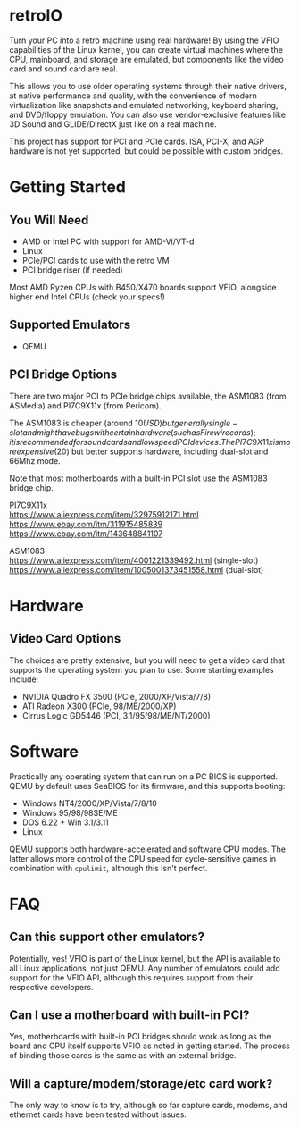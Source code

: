 retroIO
=======
Turn your PC into a retro machine using real hardware! By using the VFIO capabilities of the Linux kernel, you can create virtual machines where the CPU, mainboard, and storage are emulated, but components like the video card and sound card are real.

This allows you to use older operating systems through their native drivers, at native performance and quality, with the convenience of modern virtualization like snapshots and emulated networking, keyboard sharing, and DVD/floppy emulation. You can also use vendor-exclusive features like 3D Sound and GLIDE/DirectX just like on a real machine.

This project has support for PCI and PCIe cards. ISA, PCI-X, and AGP hardware is not yet supported, but could be possible with custom bridges.

Getting Started
===============

You Will Need
-------------
  - AMD or Intel PC with support for AMD-Vi/VT-d
  - Linux
  - PCIe/PCI cards to use with the retro VM
  - PCI bridge riser (if needed)
    
Most AMD Ryzen CPUs with B450/X470 boards support VFIO, alongside higher end Intel CPUs (check your specs!)

Supported Emulators
-------------------
  - QEMU

PCI Bridge Options
------------------
There are two major PCI to PCIe bridge chips available, the ASM1083 (from ASMedia) and PI7C9X11x (from Pericom). 

The ASM1083 is cheaper (around $10 USD) but generally single-slot and might have bugs with certain hardware (such as Firewire cards); it is recommended for sound cards and low speed PCI devices. The PI7C9X11x is more expensive ($20) but better supports hardware, including dual-slot and 66Mhz mode.

Note that most motherboards with a built-in PCI slot use the ASM1083 bridge chip.

PI7C9X11x  
https://www.aliexpress.com/item/32975912171.html  
https://www.ebay.com/itm/311915485839  
https://www.ebay.com/itm/143648841107  

ASM1083  
https://www.aliexpress.com/item/4001221339492.html (single-slot)  
https://www.aliexpress.com/item/1005001373451558.html (dual-slot)  

Hardware
========

Video Card Options
------------------
The choices are pretty extensive, but you will need to get a video card that supports the operating system you plan to use. Some starting examples include:
  - NVIDIA Quadro FX 3500 (PCIe, 2000/XP/Vista/7/8)
  - ATI Radeon X300 (PCIe, 98/ME/2000/XP)
  - Cirrus Logic GD5446 (PCI, 3.1/95/98/ME/NT/2000)
    
Software
========
Practically any operating system that can run on a PC BIOS is supported. QEMU by default uses SeaBIOS for its firmware, and this supports booting:
  - Windows NT4/2000/XP/Vista/7/8/10
  - Windows 95/98/98SE/ME
  - DOS 6.22 + Win 3.1/3.11
  - Linux
    
QEMU supports both hardware-accelerated and software CPU modes. The latter allows more control of the CPU speed for cycle-sensitive games in combination with `cpulimit`, although this isn't perfect.

FAQ
===

Can this support other emulators?
---------------------------------
Potentially, yes! VFIO is part of the Linux kernel, but the API is available to all Linux applications, not just QEMU. Any number of emulators could add support for the VFIO API, although this requires support from their respective developers.

Can I use a motherboard with built-in PCI?
------------------------------------------
Yes, motherboards with built-in PCI bridges should work as long as the board and CPU itself supports VFIO as noted in getting started. The process of binding those cards is the same as with an external bridge.

Will a capture/modem/storage/etc card work?
----------------------------------------------------------
The only way to know is to try, although so far capture cards, modems, and ethernet cards have been tested without issues.

